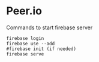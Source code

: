 # Peer.io
Commands to start firebase server
```npm -g install firebase-tools
firebase login
firebase use --add
#firebase init (if needed)
firebase serve
```

